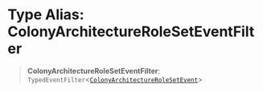# Type Alias: ColonyArchitectureRoleSetEventFilter

> **ColonyArchitectureRoleSetEventFilter**: `TypedEventFilter`\<[`ColonyArchitectureRoleSetEvent`](ColonyArchitectureRoleSetEvent.md)\>
